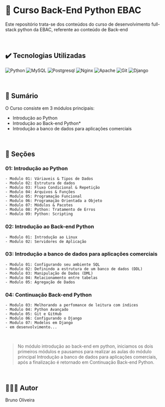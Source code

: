 # 📌 Curso Back-End Python EBAC
Este repositório trata-se dos conteúdos do curso de desenvolvimento full-stack python da EBAC, referente ao conteúdo de Back-end

<br>

## ✔️ Tecnologias Utilizadas
![Python](https://img.shields.io/badge/Python-3776AB?style=for-the-badge&logo=python&logoColor=white)
![MySQL](https://img.shields.io/badge/MySQL-00000F?style=for-the-badge&logo=mysql&logoColor=white)
![Postgresql](https://img.shields.io/badge/PostgreSQL-316192?style=for-the-badge&logo=postgresql&logoColor=white)
![Nginx](https://img.shields.io/badge/Nginx-009639?style=for-the-badge&logo=nginx&logoColor=white)
![Apache](https://img.shields.io/badge/Apache-CA2136?style=for-the-badge&logo=apache&logoColor=white)
![Git](https://img.shields.io/badge/Git-E34F26?style=for-the-badge&logo=git&logoColor=white)
![Django](https://img.shields.io/badge/Django-092E20?style=for-the-badge&logo=django&logoColor=white)

<br>

## 📎 Sumário
O Curso consiste em 3 módulos principais:
- Introdução ao Python
- Introdução ao Back-end Python* 
- Introdução a banco de dados para aplicações comerciais

<br>

## 📝 Seções
### 01: Introdução ao Python
    - Modulo 01: Váriaveis & Tipos de Dados
    - Modulo 02: Estrutura de dados
    - Modulo 03: Fluxo Condicional & Repetição
    - Modulo 04: Arquivos & Funções
    - Modulo 05: Programação Funcional
    - Modulo 06: Programação Orientada a Objeto
    - Modulo 07: Módulos & Pacotes
    - Modulo 08: Python: Tratamento de Erros
    - Modulo 09: Python: Scripting

### 02: Introdução ao Back-end Python
    - Modulo 01: Introdução ao Linux
    - Modulo 02: Servidores de Aplicação

### 03: Introdução a banco de dados para aplicações comerciais
    - Modulo 01: Configurando seu ambiente SQL
    - Modulo 02: Definindo a estrutura de um banco de dados (DDL)
    - Modulo 03: Manipulação de Dados (DML)
    - Modulo 04: Relacionamento entre tabelas
    - Modulo 05: Agregação de Dados

### 04: Continuação Back-end Python    
    - Modulo 03: Melhorando a perfomance de leitura com índices
    - Modulo 04: Python Avançado
    - Modulo 05: Git e GitHub
    - Modulo 06: Configurando o Django
    - Modulo 07: Modelos em Django
    - em desenvolvimento...

<br>

> No módulo introdução ao back-end em python, iniciamos os dois primeiros módulos e pausamos para realizar as aulas do módulo principal Introdução a banco de dados para aplicações comerciais, após a finalização é retornado em Continuação Back-end Python.

<br>

## 🙋🏻‍♂️ Autor

Bruno Oliveira
